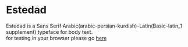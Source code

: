 # Estedad
Estedad is a Sans Serif Arabic(arabic-persian-kurdish)-Latin(Basic-latin_1 supplement) typeface for body text.</br>
for testing in your browser please go <a href="https://aminabedi68.github.io/Estedad/">here</a> 
